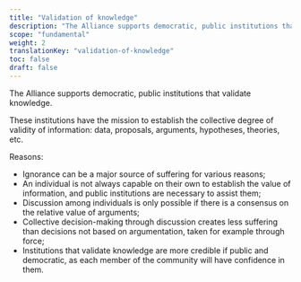 ```yaml
---
title: "Validation of knowledge"
description: "The Alliance supports democratic, public institutions that validate knowledge."
scope: "fundamental"
weight: 2
translationKey: "validation-of-knowledge"
toc: false
draft: false
---
```


The Alliance supports democratic, public institutions that validate knowledge.

These institutions have the mission to establish the collective degree of validity of information: data, proposals, arguments, hypotheses, theories, etc.

Reasons:
- Ignorance can be a major source of suffering for various reasons;
- An individual is not always capable on their own to establish the value of information, and public institutions are necessary to assist them;
- Discussion among individuals is only possible if there is a consensus on the relative value of arguments;
- Collective decision-making through discussion creates less suffering than decisions not based on argumentation, taken for example through force;
- Institutions that validate knowledge are more credible if public and democratic, as each member of the community will have confidence in them.
